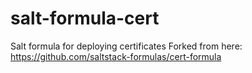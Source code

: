 # salt-formula-cert

Salt formula for deploying certificates
Forked from here:  https://github.com/saltstack-formulas/cert-formula